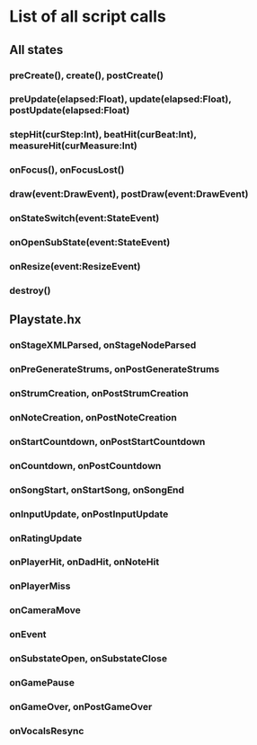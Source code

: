 # List of all script calls

## All states

### preCreate(), create(), postCreate()

### preUpdate(elapsed:Float), update(elapsed:Float), postUpdate(elapsed:Float)

### stepHit(curStep:Int), beatHit(curBeat:Int), measureHit(curMeasure:Int)

### onFocus(), onFocusLost()

### draw(event:DrawEvent), postDraw(event:DrawEvent)

### onStateSwitch(event:StateEvent)

### onOpenSubState(event:StateEvent)

### onResize(event:ResizeEvent)

### destroy()

## Playstate.hx

### onStageXMLParsed, onStageNodeParsed

### onPreGenerateStrums, onPostGenerateStrums

### onStrumCreation, onPostStrumCreation

### onNoteCreation, onPostNoteCreation

### onStartCountdown, onPostStartCountdown

### onCountdown, onPostCountdown

### onSongStart, onStartSong, onSongEnd

### onInputUpdate, onPostInputUpdate

### onRatingUpdate

### onPlayerHit, onDadHit, onNoteHit

### onPlayerMiss

### onCameraMove

### onEvent

### onSubstateOpen, onSubstateClose

### onGamePause

### onGameOver, onPostGameOver

### onVocalsResync